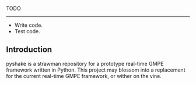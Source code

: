 TODO
____
 - Write code.
 - Test code.

Introduction
------------

pyshake is a strawman repository for a prototype real-time GMPE
framework written in Python.  This project may blossom into a
replacement for the current real-time GMPE framework, or wither on the
vine.




